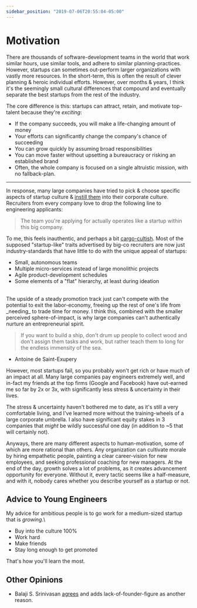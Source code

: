 ```yaml
---
sidebar_position: "2019-07-06T20:55:04-05:00"
---
```


# Motivation

There are thousands of software-development teams in the world that work similar hours, use similar tools, and adhere to similar planning-practices. However, startups can sometimes out-perform larger organizations with vastly more resources. In the short-term, this is often the result of clever planning & heroic individual efforts. However, over months & years, I think it's the seemingly small cultural differences that compound and eventually separate the best startups from the rest of the industry.

The core difference is this: startups can attract, retain, and motivate top-talent because they're _exciting_:

- If the company succeeds, you will make a life-changing amount of money
- Your efforts can significantly change the company's chance of succeeding
- You can grow quickly by assuming broad responsibilities
- You can move faster without upsetting a bureaucracy or risking an established brand
- Often, the whole company is focused on a single altruistic mission, with no fallback-plan.

***
In response, many large companies have tried to pick & choose specific aspects of startup culture & [instill them](https://mashable.com/2016/04/01/apple-pirate-flag-40th-anniversary/) into their corporate culture. Recruiters from every company love to drop the following line to engineering applicants:

> The team you're applying for actually operates like a startup within this big company.

To me, this feels inauthentic, and perhaps a bit [cargo-cultish](https://en.wikipedia.org/wiki/Cargo_cult). Most of the supposed "startup-like" traits advertised by big-co recruiters are now just industry-standards that have little to do with the unique appeal of startups:

- Small, autonomous teams
- Multiple micro-services instead of large monolithic projects
- Agile product-development schedules
- Some elements of a "flat" hierarchy, at least during ideation

<br>
The upside of a steady promotion track just can't compete with the potential to exit the labor-economy, freeing up the rest of one's life from _needing_ to trade time for money. I think this, combined with the smaller perceived sphere-of-impact, is why large companies can't authentically nurture an entrepreneurial spirit.

>If you want to build a ship, don't drum up people to collect wood and don't assign them tasks and work, but rather teach them to long for the endless immensity of the sea.

- Antoine de Saint-Exupery

However, most startups fail, so you probably won't get rich or have much of an impact at all. Many large companies pay engineers extremely well, and in-fact my friends at the top firms (Google and Facebook) have out-earned me so far by 2x or 3x, with significantly less stress & uncertainty in their lives.

The stress & uncertainty haven't bothered me to date, as it's still a very comfortable living, and I've learned more without the training-wheels of a large corporate umbrella. I also have significant equity stakes in 3 companies that _might_ be wildly successful one day (in addition to ~5 that will certainly not).

Anyways, there are many different aspects to human-motivation, some of which are more rational than others. Any organization can cultivate morale by hiring empathetic people, painting a clear career-vision for new employees, and seeking professional coaching for new managers. At the end of the day, growth solves a lot of problems, as it creates advancement opportunity for everyone. Without it, every tactic seems like a half-measure, and with it, nobody cares whether you describe yourself as a startup or not.

## Advice to Young Engineers

My advice for ambitious people is to go work for a medium-sized startup that is _growing_.\

- Buy into the culture 100%
- Work hard
- Make friends
- Stay long enough to get promoted

That's how you'll learn the most.

## Other Opinions

- Balaji S. Srinivasan [agrees](https://twitter.com/balajis/status/1165473447746523137) and adds lack-of-founder-figure as another reason.
